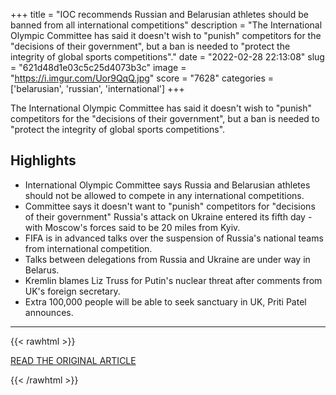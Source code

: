 +++
title = "IOC recommends Russian and Belarusian athletes should be banned from all international competitions"
description = "The International Olympic Committee has said it doesn't wish to \"punish\" competitors for the \"decisions of their government\", but a ban is needed to \"protect the integrity of global sports competitions\"."
date = "2022-02-28 22:13:08"
slug = "621d48d1e03c5c25d4073b3c"
image = "https://i.imgur.com/Uor9QqQ.jpg"
score = "7628"
categories = ['belarusian', 'russian', 'international']
+++

The International Olympic Committee has said it doesn't wish to \"punish\" competitors for the \"decisions of their government\", but a ban is needed to \"protect the integrity of global sports competitions\".

## Highlights

- International Olympic Committee says Russia and Belarusian athletes should not be allowed to compete in any international competitions.
- Committee says it doesn't want to "punish" competitors for "decisions of their government" Russia's attack on Ukraine entered its fifth day - with Moscow's forces said to be 20 miles from Kyiv.
- FIFA is in advanced talks over the suspension of Russia's national teams from international competition.
- Talks between delegations from Russia and Ukraine are under way in Belarus.
- Kremlin blames Liz Truss for Putin's nuclear threat after comments from UK's foreign secretary.
- Extra 100,000 people will be able to seek sanctuary in UK, Priti Patel announces.

---

{{< rawhtml >}}
  <p class="article-category">
    <a target="_blank" href="https://news.sky.com/story/ukraine-invasion-ioc-recommends-russian-and-belarusian-athletes-should-be-banned-from-all-international-competitions-12554151">READ THE ORIGINAL ARTICLE</a>
  </p>
{{< /rawhtml >}}
